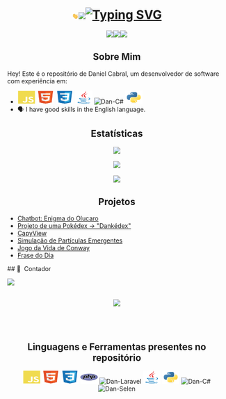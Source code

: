 <h1 align="center"><img width="15px" margin="0px" src="https://raw.githubusercontent.com/ABSphreak/ABSphreak/master/gifs/Hi.gif"><img height="30px" src="https://emojis.slackmojis.com/emojis/images/1531849430/4246/blob-sunglasses.gif?1531849430"><a href="https://git.io/typing-svg"><img src="https://readme-typing-svg.herokuapp.com?font=Fira+Code&weight=600&size=23&pause=1000&color=00DF05&background=0D1117&random=false&width=435&lines=-%3EOi!+Bem+vindos+ao+meu+perfil!;-%3EHello!+Welcome+to+my+profile!" alt="Typing SVG" /></a>
  
</h1>    
 
<p align="center">
  <a href="https://www.instagram.com/danieldemac/" target="_blank"><img src="https://img.shields.io/badge/-Instagram-%23E4405F?style=for-the-badge&logo=instagram&logoColor=white" target="_blank"></a><a href="mailto:dm.arantes.cabral@gmail.com"><img src="https://img.shields.io/badge/-Gmail-%23333?style=for-the-badge&logo=gmail&logoColor=white" target="_blank"></a><a href="https://www.linkedin.com/in/daniel-de-melo-arantes-cabral-63664659//" target="_blank"><img src="https://img.shields.io/badge/-LinkedIn-%230077B5?style=for-the-badge&logo=linkedin&logoColor=white" target="_blank">
  </a>
  
</p>
<!-- Seção "Sobre Mim" -->
<h2 align="center">Sobre Mim</h2>

<p align="center">
  
Hey! Este é o repositório de Daniel Cabral, um desenvolvedor de software com experiência em:
</p>

<!-- Lista de habilidades e experiências -->
<p align="center">
  <ul>
    <li>  <img src="https://raw.githubusercontent.com/devicons/devicon/master/icons/javascript/javascript-plain.svg" alt="Dan-Js" height="30" width="40">
      <img src="https://raw.githubusercontent.com/devicons/devicon/master/icons/html5/html5-original.svg" alt="Dan-HTML" height="30" width="40">
      <img src="https://raw.githubusercontent.com/devicons/devicon/master/icons/css3/css3-original.svg" alt="Dan-CSS" height="30" width="40">
      <img src="https://raw.githubusercontent.com/devicons/devicon/master/icons/java/java-original.svg" alt="Dan-Java" height="30" width="40">
      <img src="https://cdn.jsdelivr.net/gh/devicons/devicon/icons/csharp/csharp-original.svg" alt="Dan-C#" height="30" width="40">
      <img src="https://raw.githubusercontent.com/devicons/devicon/master/icons/python/python-original.svg" alt="Dan-Py" height="30" width="40"></li>
    <li>🗣️ I have good skills in the English language.</li>
  </ul>
</p>

<!-- Estatísticas e gráficos -->
<h2 align="center">Estatísticas</h2>
<p align="center">
  <img src="https://github-readme-stats-defcon27.vercel.app/api?username=danieldemac&show_icons=true&theme=react&include_all_commits=true&count_private=true" height="180" />
</p>

 <p align="center">
    <img src="https://streak-stats.demolab.com/?user=danieldemac&theme=react" height="180"/>
</p> 

<p align="center">
  <img src="https://github-readme-stats-defcon27.vercel.app/api/top-langs/?username=danieldemac&layout=compact&langs_count=16&theme=react" height="180" /> 
</p>

<!-- Links de sites -->
<h2 align="center">Projetos</h2>
<p align="center">
  <ul>
    <li><a href="https://olucaro.netlify.app">Chatbot: Enigma do Olucaro</a></li>
    <li><a href="https://pokedexdan.netlify.app/">Projeto de uma Pokédex -> "Dankédex"</a></li>
    <li><a href="https://capyview.netlify.app/">CapyView</a></li>
    <li><a href="https://particulasemergentes.netlify.app"> Simulação de Partículas Emergentes</a></li>
    <li><a href="https://gamelifesimulation.netlify.app/"> Jogo da Vida de Conway</a></li>
    <li><a href="https://afrasedodia.netlify.app/">Frase do Dia</a></li>
  </ul>
  
</p>
  ## 👀 &nbsp;Contador
<p align="center">
<img align="left" src="https://profile-counter.glitch.me/danieldemac/count.svg" />
</p>

<br><br>
<p align="center">
<img src="https://github.com/Anmol-Baranwal/Cool-GIFs-For-GitHub/assets/74038190/0c7eb6ed-663b-4ce4-bfbd-18239a38ba1b" width="500">
</p>
<br><br>

<!-- Linguagens e ferramentas -->
<h2 align="center">Linguagens e Ferramentas presentes no repositório</h2>
<p align="center">
<p align="center">
  <img src="https://raw.githubusercontent.com/devicons/devicon/master/icons/javascript/javascript-plain.svg" alt="Dan-Js" height="30" width="40">
  <img src="https://raw.githubusercontent.com/devicons/devicon/master/icons/html5/html5-original.svg" alt="Dan-HTML" height="30" width="40">
  <img src="https://raw.githubusercontent.com/devicons/devicon/master/icons/css3/css3-original.svg" alt="Dan-CSS" height="30" width="40">
  <img src="https://raw.githubusercontent.com/devicons/devicon/master/icons/php/php-original.svg" alt="Dan-CSS" height="30" width="40">
  <img src="https://cdn.jsdelivr.net/gh/devicons/devicon@latest/icons/laravel/laravel-original.svg" alt="Dan-Laravel" height="30" width="40">
  <img src="https://raw.githubusercontent.com/devicons/devicon/master/icons/java/java-original.svg" alt="Dan-Java" height="30" width="40">
  <img src="https://raw.githubusercontent.com/devicons/devicon/master/icons/python/python-original.svg" alt="Dan-Py" height="30" width="40">
  <img src="https://cdn.jsdelivr.net/gh/devicons/devicon/icons/csharp/csharp-original.svg" alt="Dan-C#" height="30" width="40">
  <img src="https://cdn.jsdelivr.net/gh/devicons/devicon/icons/selenium/selenium-original.svg" alt="Dan-Selen" height="30" width="40">
</p>
</p>

<!--
**danieldemac/danieldemac** is a ✨ _special_ ✨ repository because its `README.md` (this file) appears on your GitHub profile.

Here are some ideas to get you started:

- 🔭 I’m currently working on ...
- 🌱 I’m currently learning ...
- 👯 I’m looking to collaborate on ...
- 🤔 I’m looking for help with ...
- 💬 Ask me about ...
- 📫 How to reach me: ...
- 😄 Pronouns: ...
- ⚡ Fun fact: ...
-->
